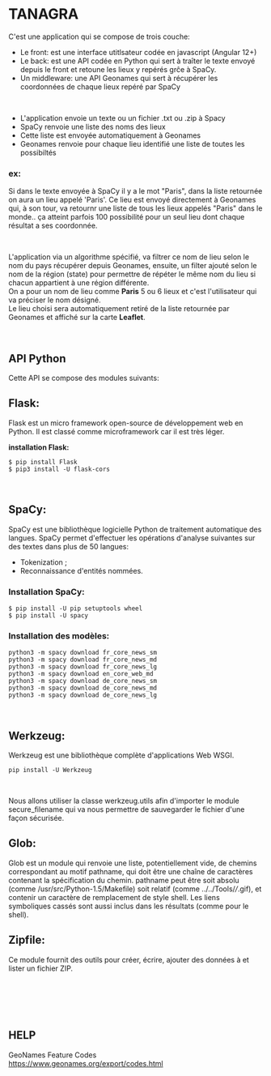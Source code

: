 # **TANAGRA**
C'est une application qui se compose de trois couche:
- Le front: est une interface utitlsateur codée en javascript (Angular 12+)
- Le back: est une API codée en Python qui sert à traîter le texte envoyé depuis le front et retoune les lieux y repérés grĉe à SpaCy.
- Un middleware: une API Geonames qui sert à récupérer les coordonnées de chaque lieux repéré par SpaCy

<br>


- L'application envoie un texte ou un fichier .txt ou .zip à Spacy
- SpaCy renvoie une liste des noms des lieux
- Cette liste est envoyée automatiquement à Geonames
- Geonames renvoie pour chaque lieu identifié une liste de toutes les possibiltés

### **ex:**
Si dans le texte envoyée à SpaCy il y a le mot "Paris", dans la liste retournée on aura un lieu appelé 'Paris'. Ce lieu est envoyé directement à Geonames qui, à son tour, va retournr une liste de tous les lieux appelés "Paris" dans le monde.. ça atteint parfois 100 possibilité pour un seul lieu dont chaque résultat a ses coordonnée.

<br>

L'application via un algorithme spécifié, va filtrer ce nom de lieu selon le nom du pays récupérer depuis Geonames, ensuite, un filter ajouté selon le nom de la région (state) pour permettre de répéter le même nom du lieu si chacun appartient à une région différente.
<br>
On a pour un nom de lieu comme **Paris** 5 ou 6 lieux et c'est l'utilisateur qui va préciser le nom désigné.
<br>
Le lieu choisi sera automatiquement retiré de la liste retournée par Geonames et affiché sur la carte **Leaflet**.

<br>

## **API Python**
Cette API se compose des modules suivants:

## **Flask:**
Flask est un micro framework open-source de développement web en Python. Il est classé comme microframework car il est très léger.

**installation Flask:**
```
$ pip install Flask 
$ pip3 install -U flask-cors
```

<br>

## **SpaCy:**
SpaCy est une bibliothèque logicielle Python de traitement automatique des langues. 
SpaCy permet d'effectuer les opérations d'analyse suivantes sur des textes dans plus de 50 langues:
- Tokenization ;
- Reconnaissance d'entités nommées.

### **Installation SpaCy:**
```
$ pip install -U pip setuptools wheel
$ pip install -U spacy
```

### **Installation des modèles:**

```
python3 -m spacy download fr_core_news_sm
python3 -m spacy download fr_core_news_md
python3 -m spacy download fr_core_news_lg
python3 -m spacy download en_core_web_md
python3 -m spacy download de_core_news_sm
python3 -m spacy download de_core_news_md
python3 -m spacy download de_core_news_lg
```

<br>


## **Werkzeug:**
Werkzeug est une bibliothèque complète d'applications Web WSGI.
```
pip install -U Werkzeug
```
<br>

Nous allons utiliser la classe werkzeug.utils afin d'importer le module secure_filename qui va nous permettre de sauvegarder le fichier d'une façon sécurisée.

## **Glob:**
Glob est un module qui renvoie une liste, potentiellement vide, de chemins correspondant au motif pathname, qui doit être une chaîne de caractères contenant la spécification du chemin. pathname peut être soit absolu (comme /usr/src/Python-1.5/Makefile) soit relatif (comme ../../Tools/*/*.gif), et contenir un caractère de remplacement de style shell. Les liens symboliques cassés sont aussi inclus dans les résultats (comme pour le shell).

## **Zipfile:**
Ce module fournit des outils pour créer, écrire, ajouter des données à et lister un fichier ZIP. 

<br><br><br><br>

## HELP
GeoNames Feature Codes <br>
https://www.geonames.org/export/codes.html
